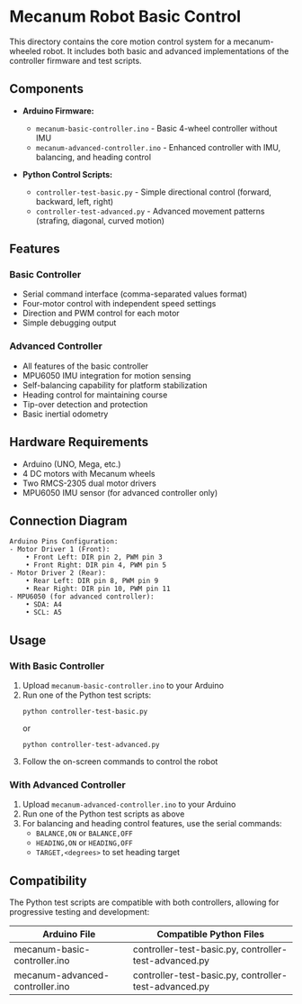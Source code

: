 # Mecanum Robot Basic Control

This directory contains the core motion control system for a mecanum-wheeled robot. It includes both basic and advanced implementations of the controller firmware and test scripts.

## Components

- **Arduino Firmware:**
  - `mecanum-basic-controller.ino` - Basic 4-wheel controller without IMU
  - `mecanum-advanced-controller.ino` - Enhanced controller with IMU, balancing, and heading control

- **Python Control Scripts:**
  - `controller-test-basic.py` - Simple directional control (forward, backward, left, right)
  - `controller-test-advanced.py` - Advanced movement patterns (strafing, diagonal, curved motion)

## Features

### Basic Controller
- Serial command interface (comma-separated values format)
- Four-motor control with independent speed settings
- Direction and PWM control for each motor
- Simple debugging output

### Advanced Controller
- All features of the basic controller
- MPU6050 IMU integration for motion sensing
- Self-balancing capability for platform stabilization
- Heading control for maintaining course
- Tip-over detection and protection
- Basic inertial odometry

## Hardware Requirements

- Arduino (UNO, Mega, etc.)
- 4 DC motors with Mecanum wheels
- Two RMCS-2305 dual motor drivers
- MPU6050 IMU sensor (for advanced controller only)

## Connection Diagram

```
Arduino Pins Configuration:
- Motor Driver 1 (Front):
    • Front Left: DIR pin 2, PWM pin 3
    • Front Right: DIR pin 4, PWM pin 5
- Motor Driver 2 (Rear):
    • Rear Left: DIR pin 8, PWM pin 9
    • Rear Right: DIR pin 10, PWM pin 11
- MPU6050 (for advanced controller):
    • SDA: A4
    • SCL: A5
```

## Usage

### With Basic Controller

1. Upload `mecanum-basic-controller.ino` to your Arduino
2. Run one of the Python test scripts:
   ```
   python controller-test-basic.py
   ```
   or
   ```
   python controller-test-advanced.py
   ```
3. Follow the on-screen commands to control the robot

### With Advanced Controller

1. Upload `mecanum-advanced-controller.ino` to your Arduino
2. Run one of the Python test scripts as above
3. For balancing and heading control features, use the serial commands:
   - `BALANCE,ON` or `BALANCE,OFF`
   - `HEADING,ON` or `HEADING,OFF`
   - `TARGET,<degrees>` to set heading target

## Compatibility

The Python test scripts are compatible with both controllers, allowing for progressive testing and development:

| Arduino File | Compatible Python Files |
|--------------|-------------------------|
| mecanum-basic-controller.ino | controller-test-basic.py, controller-test-advanced.py |
| mecanum-advanced-controller.ino | controller-test-basic.py, controller-test-advanced.py | 